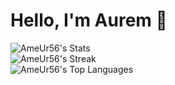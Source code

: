 # Hello, I'm Aurem 👋

![AmeUr56's Stats](https://github-readme-stats.vercel.app/api?username=AmeUr56&theme=vue-dark&show_icons=true&hide_border=true&count_private=true)<br>
![AmeUr56's Streak](https://github-readme-streak-stats.herokuapp.com/?user=AmeUr56&theme=vue-dark&hide_border=true)<br>
![AmeUr56's Top Languages](https://github-readme-stats.vercel.app/api/top-langs/?username=AmeUr56&theme=vue-dark&show_icons=true&hide_border=true&layout=compact)
